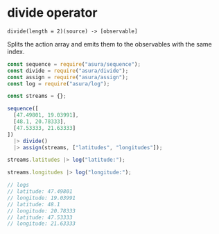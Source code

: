 # divide operator

`divide(length = 2)(source) -> [observable]`

Splits the action array and emits them to the observables with the same index.

```js
const sequence = require("asura/sequence");
const divide = require("asura/divide");
const assign = require("asura/assign");
const log = require("asura/log");

const streams = {};

sequence([
  [47.49801, 19.03991],
  [48.1, 20.78333],
  [47.53333, 21.63333]
])
  |> divide()
  |> assign(streams, ["latitudes", "longitudes"]);

streams.latitudes |> log("latitude:");

streams.longitudes |> log("longitude:");

// logs
// latitude: 47.49801
// longitude: 19.03991
// latitude: 48.1
// longitude: 20.78333
// latitude: 47.53333
// longitude: 21.63333
```
